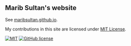 ## Marib Sultan's website

See [maribsultan.github.io](https://maribsultan.github.io/).

My contributions in this site are licensed under [MIT License](LICENSE). 

[![MIT](/assets/images/mit_license_icon-32x32.png)](LICENSE) [![GitHub license](https://img.shields.io/badge/license-MIT-lightgrey.svg)](https://opensource.org/licenses/MIT)
